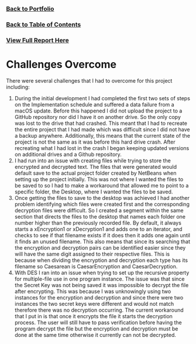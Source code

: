 ### [Back to Portfolio](index.md)

### [Back to Table of Contents](seniorproject.md)

### [View Full Report Here](fullReport.md)

Challenges Overcome
====================
There were several challenges that I had to overcome for this project including:

1. During the initial development I had completed the first two sets of steps on the Implementation schedule and suffered a data failure from a macOS update. Before this happened I did not upload the project to a GitHub repository nor did I have it on another drive. So the only copy was lost to the drive that had crashed. This meant that I had to recreate the entire project that I had made which was difficult since I did not have a backup anywhere. Additionally, this means that the current state of the project is not the same as it was before this hard drive crash. After recreating what I had lost in the crash I began keeping updated versions on additional drives and a Github repository.
2. I had run into an issue with creating files while trying to store the encrypted and decrypted text. The files that were generated would default save to the actual project folder created by NetBeans when setting up the project initially. This was not where I wanted the files to be saved to so I had to make a workaround that allowed me to point to a specific folder, the Desktop, where I wanted the files to be saved.
3. Once getting the files to save to the desktop was achieved I had another problem identifying which files were created first and the corresponding decryption files were difficult. So I created a segment within the same section that directs the files to the desktop that names each folder one number higher than the previously recorded file. By default, it always starts a xEncryption1 or xDecryption1 and adds one to an iterator, and checks to see if that filename exists if it does then it adds one again until it finds an unused filename. This also means that since its searching that the encryption and decryption pairs can be identified easier since they will have the same digit assigned to their respective files. This is because when dividing the encryption and decryption each type has its filename so Caesarean is CaesarEncryption and CaesarDecryption.
4. With DES I ran into an issue when trying to set up the recursive property for multiple-file use in one program instance. The issue was that since the Secret Key was not being saved it was impossible to decrypt the file after encrypting. This was because I was unknowingly using two instances for the encryption and decryption and since there were two instances the two secret keys were different and would not match therefore there was no decryption occurring. The current workaround that I put in is that once it encrypts the file it starts the decryption process. The user will still have to pass verification before having the program decrypt the file but the encryption and decryption must be done at the same time otherwise it currently can not be decrypted.
